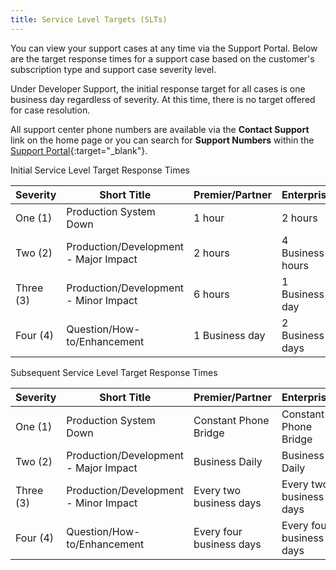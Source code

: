 ```yaml
---
title: Service Level Targets (SLTs)
---
```


You can view your support cases at any time via the Support Portal. Below are the target response times for a support case based on the customer's subscription type and support case severity level.

Under Developer Support, the initial response target for all cases is one business day regardless of severity. At this time, there is no target offered for case resolution.

All support center phone numbers are available via the **Contact Support** link on the home page or you can search for **Support Numbers** within the [Support Portal](https://support.alfresco.com){:target="_blank"}.

Initial Service Level Target Response Times

|Severity|Short Title|Premier/Partner|Enterprise|Starter/Business|
|--------|-----------|---------------|----------|----------------|
|One (1)|Production System Down|1 hour|2 hours|4 Business hours|
|Two (2)|Production/Development - Major Impact|2 hours|4 Business hours|1 Business day|
|Three (3)|Production/Development - Minor Impact|6 hours|1 Business day|2 Business days|
|Four (4)|Question/How-to/Enhancement|1 Business day|2 Business days|3 Business days|

Subsequent Service Level Target Response Times

|Severity|Short Title|Premier/Partner|Enterprise|Starter/Business|
|--------|-----------|---------------|----------|----------------|
|One (1)|Production System Down|Constant Phone Bridge|Constant Phone Bridge|Business Hourly|
|Two (2)|Production/Development - Major Impact|Business Daily|Business Daily|Every two business days|
|Three (3)|Production/Development - Minor Impact|Every two business days|Every two business days|Every three business days|
|Four (4)|Question/How-to/Enhancement|Every four business days|Every four business days|Every five business days|
